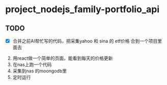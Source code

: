 # project_nodejs_family-portfolio_api


## TODO
- [x] 合并之前AI帮忙写的代码，把采集yahoo 和 sina 的 etf价格 合到一个项目里面去
2. 用react做一个简单的页面，能看到每天的价格更新
3. 在nas上跑一个代码
4. 采集到nas 的moongodb里
5. 定时运行
